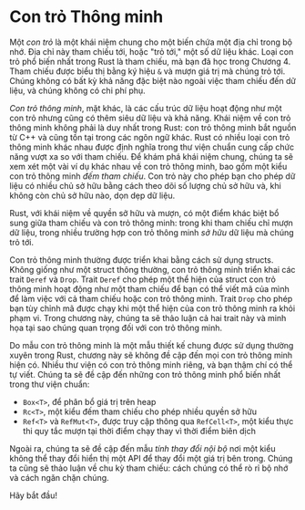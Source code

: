 # Con trỏ Thông minh

Một _con trỏ_ là một khái niệm chung cho một biến chứa một địa chỉ trong bộ nhớ.
Địa chỉ này tham chiếu tới, hoặc "trỏ tới," một số dữ liệu khác. Loại con trỏ
phổ biến nhất trong Rust là tham chiếu, mà bạn đã học trong Chương 4. Tham chiếu
được biểu thị bằng ký hiệu `&` và mượn giá trị mà chúng trỏ tới. Chúng không có
bất kỳ khả năng đặc biệt nào ngoài việc tham chiếu đến dữ liệu, và chúng không
có chi phí phụ.

_Con trỏ thông minh_, mặt khác, là các cấu trúc dữ liệu hoạt động như một con
trỏ nhưng cũng có thêm siêu dữ liệu và khả năng. Khái niệm về con trỏ thông minh
không phải là duy nhất trong Rust: con trỏ thông minh bắt nguồn từ C++ và cũng
tồn tại trong các ngôn ngữ khác. Rust có nhiều loại con trỏ thông minh khác nhau
được định nghĩa trong thư viện chuẩn cung cấp chức năng vượt xa so với tham
chiếu. Để khám phá khái niệm chung, chúng ta sẽ xem xét một vài ví dụ khác nhau
về con trỏ thông minh, bao gồm một kiểu con trỏ thông minh _đếm tham chiếu_. Con
trỏ này cho phép bạn cho phép dữ liệu có nhiều chủ sở hữu bằng cách theo dõi số
lượng chủ sở hữu và, khi không còn chủ sở hữu nào, dọn dẹp dữ liệu.

Rust, với khái niệm về quyền sở hữu và mượn, có một điểm khác biệt bổ sung giữa
tham chiếu và con trỏ thông minh: trong khi tham chiếu chỉ mượn dữ liệu, trong
nhiều trường hợp con trỏ thông minh _sở hữu_ dữ liệu mà chúng trỏ tới.

Con trỏ thông minh thường được triển khai bằng cách sử dụng structs. Không giống
như một struct thông thường, con trỏ thông minh triển khai các trait `Deref` và
`Drop`. Trait `Deref` cho phép một thể hiện của struct con trỏ thông minh hoạt
động như một tham chiếu để bạn có thể viết mã của mình để làm việc với cả tham
chiếu hoặc con trỏ thông minh. Trait `Drop` cho phép bạn tùy chỉnh mã được chạy
khi một thể hiện của con trỏ thông minh ra khỏi phạm vi. Trong chương này, chúng
ta sẽ thảo luận cả hai trait này và minh họa tại sao chúng quan trọng đối với
con trỏ thông minh.

Do mẫu con trỏ thông minh là một mẫu thiết kế chung được sử dụng thường xuyên
trong Rust, chương này sẽ không đề cập đến mọi con trỏ thông minh hiện có. Nhiều
thư viện có con trỏ thông minh riêng, và bạn thậm chí có thể tự viết. Chúng ta
sẽ đề cập đến những con trỏ thông minh phổ biến nhất trong thư viện chuẩn:

- `Box<T>`, để phân bổ giá trị trên heap
- `Rc<T>`, một kiểu đếm tham chiếu cho phép nhiều quyền sở hữu
- `Ref<T>` và `RefMut<T>`, được truy cập thông qua `RefCell<T>`, một kiểu thực
  thi quy tắc mượn tại thời điểm chạy thay vì thời điểm biên dịch

Ngoài ra, chúng ta sẽ đề cập đến mẫu _tính thay đổi nội bộ_ nơi một kiểu không
thể thay đổi hiển thị một API để thay đổi một giá trị bên trong. Chúng ta cũng
sẽ thảo luận về chu kỳ tham chiếu: cách chúng có thể rò rỉ bộ nhớ và cách ngăn
chặn chúng.

Hãy bắt đầu!
